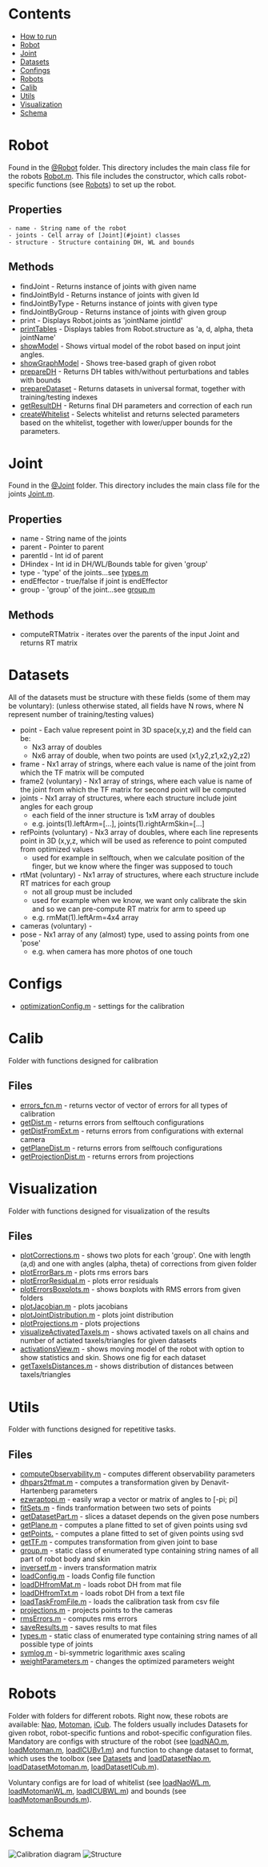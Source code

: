 # Contents
 - [How to run](#how-to-run)
 - [Robot](#robot)
 - [Joint](#joint)
 - [Datasets](#datasets)
 - [Confings](#configs)
 - [Robots](#robots)
 - [Calib](#calib)
 - [Utils](#utils)
 - [Visualization](#visualization)
 - [Schema](#schema)

# Robot
Found in the [@Robot](@Robot) folder. This directory includes the main class file for the robots [Robot.m](@Robot/Robot.m).
This file includes the constructor, which calls robot-specific functions (see [Robots](Robots)) to set up the robot.
## Properties
    - name - String name of the robot 
    - joints - Cell array of [Joint](#joint) classes
    - structure - Structure containing DH, WL and bounds
## Methods
 - findJoint - Returns instance of joints with given name
 - findJointById - Returns instance of joints with given Id
 - findJointByType - Returns instance of joints with given type
 - findJointByGroup - Returns instance of joints with given group
 - print - Displays Robot.joints as 'jointName jointId'
 - [printTables](@Robot/printTables) - Displays tables from Robot.structure as 'a, d, alpha, theta jointName'
 - [showModel](@Robot/showModel.m) - Shows virtual model of the robot based on input joint angles.
 - [showGraphModel](@Robot/showGraphModel.m) - Shows tree-based graph of given robot
 - [prepareDH](@Robot/prepareDH.m) - Returns DH tables with/without perturbations and tables with bounds
 - [prepareDataset](@Robot/prepareDataset.m) - Returns datasets in universal format, together with training/testing indexes
 - [getResultDH](@Robot/getResultedDH.m) - Returns final DH parameters and correction of each run
 - [createWhitelist](@Robot/createWhitelist.m) - Selects whitelist and returns selected parameters based on the whitelist, together with lower/upper bounds for the parameters.

# Joint
Found in the [@Joint](@Joint) folder. This directory includes the main class file for the joints [Joint.m](@Joint/Joint.m).
## Properties
 - name - String name of the joints
 - parent - Pointer to parent
 - parentId - Int id of parent
 - DHindex - Int id in DH/WL/Bounds table for given 'group'
 - type - 'type' of the joints...see [types.m](Utils/types.m)
 - endEffector - true/false if joint is endEffector
 - group - 'group' of the joint...see [group.m](Utils/group.m)
## Methods
 - computeRTMatrix - iterates over the parents of the input Joint and returns RT matrix
# Datasets
All of the datasets must be structure with these fields (some of them may be voluntary):
(unless otherwise stated, all fields have N rows, where N represent number of training/testing values)
 - point - Each value represent point in 3D space(x,y,z) and the field can be:
   - Nx3 array of doubles
   - Nx6 array of double, when two points are used (x1,y2,z1,x2,y2,z2)
 - frame - Nx1 array of strings, where each value is name of the joint from which the TF matrix will be computed	
 - frame2 (voluntary) - Nx1 array of strings, where each value is name of the joint from which the TF matrix for second point will be computed
 - joints - Nx1 array of structures, where each structure include joint angles for each group  
   - each field of the inner structure is 1xM array of doubles
   - e.g. joints(1).leftArm=[...], joints(1).rightArmSkin=[...]
 - refPoints (voluntary) - Nx3 array of doubles, where each line represents point in 3D (x,y,z, which will be used as reference to point computed from optimized values
   - used for example in selftouch, when we calculate position of the finger, but we know where the finger was supposed to touch
 - rtMat (voluntary) - Nx1 array of structures, where each structure include RT matrices for each group
   - not all group must be included
   - used for example when we know, we want only calibrate the skin and so we can pre-compute RT matrix for arm to speed up
   - e.g. rmMat(1).leftArm=4x4 array
 - cameras (voluntary) - 
 - pose - Nx1 array of any (almost) type, used to assing points from one 'pose'
   - e.g. when camera has more photos of one touch 

# Configs
 - [optimizationConfig.m](Configs/optimizationConfig.m) - settings for the calibration

# Calib
Folder with functions designed for calibration
## Files
 - [errors_fcn.m](Calib/errors_fcn.m) - returns vector of vector of errors for all types of calibration
 - [getDist.m](Calib/getDist.m) - returns errors from selftouch configurations
 - [getDistFromExt.m](Calib/getDistFromExt.m) - returns errors from configurations with external camera
 - [getPlaneDist.m](Calib/getPlaneDist.m) - returns errors from selftouch configurations
 - [getProjectionDist.m](Calib/getProjectionDist.m) - returns errors from projections

# Visualization
Folder with functions designed for visualization of the results
## Files
 - [plotCorrections.m](Visualisation/plotCorrections.m) - shows two plots for each 'group'. One with length (a,d) and one with angles (alpha, theta) of corrections from given folder
 - [plotErrorBars.m](Visualisation/plotErrorBars.m) - plots rms errors bars
 - [plotErrorResidual.m](Visualisation/plotErrorResidual.m) - plots error residuals
 - [plotErrorsBoxplots.m](Visualisation/plotErrorsBoxplots.m) - shows boxplots with RMS errors from given folders
 - [plotJacobian.m](Visualisation/plotJacobian.m) - plots jacobians
 - [plotJointDistribution.m](Visualisation/plotJointDistribution.m) - plots joint distribution
 - [plotProjections.m](Visualisation/plotProjections.m) - plots projections
 - [visualizeActivatedTaxels.m](Visualisation/visualizeActivatedTaxels.m) - shows activated taxels on all chains and number of actiated taxels/triangles for given datasets
 - [activationsView.m](Visualisation/activationsView.m) - shows moving model of the robot with option to show statistics and skin. Shows one fig for each dataset
 - [getTaxelsDistances.m](Visualisation/getTaxelDistances.m) - shows distribution of distances between taxels/triangles

# Utils
Folder with functions designed for repetitive tasks.
## Files
 - [computeObservability.m](Utils/computeObservability.m) - computes different observability parameters
 - [dhpars2tfmat.m](Utils/dhpars2tfmat.m) - computes a transformation given by Denavit-Hartenberg parameters
 - [ezwraptopi.m](Utils/ezwraptopi.m) - easily wrap a vector or matrix of angles to [-pi; pi]
 - [fitSets.m](Utils/fitSets.m) - finds tranformation between two sets of points
 - [getDatasetPart.m](Utils/getDatasetPart.m) - slices a dataset depends on the given pose numbers
 - [getPlane.m](Utils/getPlane.m) - computes a plane fitted to set of given points using svd
 - [getPoints.](Utils/getPoints.m) - computes a plane fitted to set of given points using svd
 - [getTF.m](Utils/getTF.m) - computes transformation from given joint to base 
 - [group.m](Utils/group.m) - static class of enumerated type containing string names of all part of robot body and skin
 - [inversetf.m](Utils/inversetf.m) - invers transformation matrix
 - [loadConfig.m](Utils/loadConfig.m) - loads Config file function
 - [loadDHfromMat.m](Utils/loadDHfromMat.m) - loads robot DH from mat file
 - [loadDHfromTxt.m](Utils/loadDHfromTxt.m) - loads robot DH from a text file
 - [loadTaskFromFile.m](Utils/loadTasksFromFile.m) - loads the calibration task from csv file
 - [projections.m](Utils/projections.m) - projects points to the cameras
 - [rmsErrors.m](Utils/rmsErrors.m) - computes rms errors
 - [saveResults.m](Utils/saveResults.m) - saves results to mat files
 - [types.m](Utils/types.m) - static class of enumerated type containing string names of all possible type of joints
 - [symlog.m](Utils/symlog.m) - bi-symmetric logarithmic axes scaling
 - [weightParameters.m](Utils/weightParameters.m) - changes the optimized parameters weight

# Robots
Folder with folders for different robots. Right now, these robots are available: [Nao](Robots/Nao), [Motoman](Robots/Motoman), [iCub](Robots/iCub).
The folders usually includes Datasets for given robot, robot-specific funtions and robot-specific configuration files.
Mandatory are configs with structure of the robot (see [loadNAO.m](Robots/Nao/loadNAO.m), [loadMotoman.m](Robots/Nao/loadMotoman.m), [loadICUBv1.m](Robots/Nao/loadICUBv1.m))
and function to change dataset to format, which uses the toolbox (see [Datasets](#datasets) and [loadDatasetNao.m](Robots/Nao/loadDatasetNao.m), [loadDatasetMotoman.m](Robots/Motoman/loadDatasetMotoman.m), [loadDatasetICub.m](Robots/iCub/loadDatasetICub.m)).

Voluntary configs are for load of whitelist (see [loadNaoWL.m](Robots/Nao/loadNaoWL.m), [loadMotomanWL.m](Robots/Nao/loadMotomanWL.m), [loadICUBWL.m](Robots/Nao/loadICUBWL.m))
and bounds (see [loadMotomanBounds.m](Robots/Nao/loadMotomanBounds.m)).


# Schema
![Calibration diagram](calibAll.jpg)
![Structure](structure.jpg)
